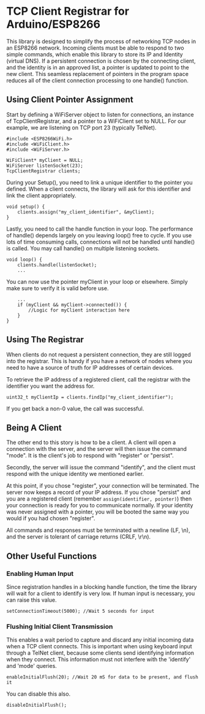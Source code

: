 
# TCP Client Registrar for Arduino/ESP8266

This library is designed to simplify the process of networking TCP nodes in an ESP8266 network. Incoming clients must be able to respond to two simple commands, which enable this library to store its IP and Identity (virtual DNS). If a persistent connection is chosen by the connecting client, and the identity is in an approved list, a pointer is updated to point to the new client. This seamless replacement of pointers in the program space reduces all of the client connection processing to one handle() function. 


## Using Client Pointer Assignment

Start by defining a WiFiServer object to listen for connections, an instance of TcpClientRegistrar, and a pointer to a WiFiClient set to NULL. For our example, we are listening on TCP port 23 (typically TelNet).

```
#include <ESP8266WiFi.h>
#include <WiFiClient.h>
#include <WiFiServer.h>

WiFiClient* myClient = NULL;
WiFiServer listenSocket(23);
TcpClientRegistrar clients;
```

During your Setup(), you need to link a unique identifier to the pointer you defined. When a client connects, the library will ask for this identifier and link the client appropriately. 

```
void setup() {
    clients.assign("my_client_identifier", &myClient);
}
```

Lastly, you need to call the handle function in your loop. The performance of handle() depends largely on you leaving loop() free to cycle. If you use lots of time consuming calls, connections will not be handled until handle() is called. You may call handle() on multiple listening sockets. 

```
void loop() {
    clients.handle(listenSocket);
    ...
```

You can now use the pointer myClient in your loop or elsewhere. Simply make sure to verify it is valid before use. 

```
    ...
    if (myClient && myClient->connected()) {
        //Logic for myClient interaction here
    }
}
```


## Using The Registrar

When clients do not request a persistent connection, they are still logged into the registrar. This is handy if you have a network of nodes where you need to have a source of truth for IP addresses of certain devices. 

To retrieve the IP address of a registered client, call the registrar with the identifier you want the address for. 

```
uint32_t myClientIp = clients.findIp("my_client_identifier");
```

If you get back a non-0 value, the call was successful. 


## Being A Client

The other end to this story is how to be a client. A client will open a connection with the server, and the server will then issue the command "mode". It is the client's job to respond with "register" or "persist". 

Secondly, the server will issue the command "identify", and the client must respond with the unique identity we mentioned earlier. 

At this point, if you chose "register", your connection will be terminated. The server now keeps a record of your IP address. If you chose "persist" and you are a registered client (remember `assign(identifier, pointer)`) then your connection is ready for you to communicate normally. If your identity was never assigned with a pointer, you will be booted the same way you would if you had chosen "register". 

All commands and responses must be terminated with a newline (LF, \n), and the server is tolerant of carriage returns (CRLF, \r\n). 

## Other Useful Functions

### Enabling Human Input

Since registration handles in a blocking handle function, the time the library will wait for a client to identify is very low. If human input is necessary, you can raise this value.

```setConnectionTimeout(5000); //Wait 5 seconds for input```

### Flushing Initial Client Transmission

This enables a wait period to capture and discard any initial incoming data when a TCP client connects. This is important when using keyboard input through a TelNet client, because some clients send identifying information when they connect. This information must not interfere with the 'identify' and 'mode' queries. 

```enableInitialFlush(20); //Wait 20 mS for data to be present, and flush it```

You can disable this also.

```disableInitialFlush();```



